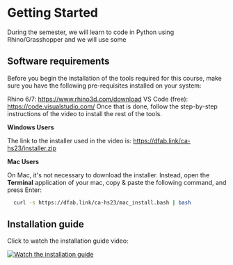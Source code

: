 # Getting Started

During the semester, we will learn to code in Python using Rhino/Grasshopper and we will use some 

## Software requirements

Before you begin the installation of the tools required for this course, make sure you have the following pre-requisites installed on your system:

Rhino 6/7: https://www.rhino3d.com/download
VS Code (free): https://code.visualstudio.com/
Once that is done, follow the step-by-step instructions of the video to install the rest of the tools.

**Windows Users**

The link to the installer used in the video is: https://dfab.link/ca-hs23/installer.zip 

**Mac Users**

On Mac, it's not necessary to download the installer. Instead, open the **Terminal** application of your mac, copy & paste the following command, and press Enter:
```bash
  curl -s https://dfab.link/ca-hs23/mac_install.bash | bash
```

## Installation guide

Click to watch the installation guide video:

[![Watch the installation guide](https://img.youtube.com/vi/sC6GrslzSv4/maxresdefault.jpg)](https://youtu.be/sC6GrslzSv4)
